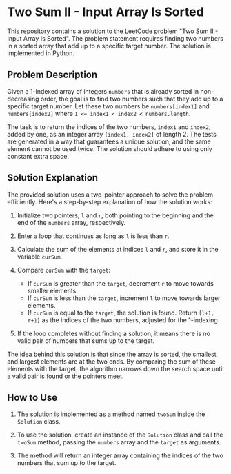 # Two Sum II - Input Array Is Sorted

This repository contains a solution to the LeetCode problem "Two Sum II - Input Array Is Sorted". The problem statement requires finding two numbers in a sorted array that add up to a specific target number. The solution is implemented in Python.

## Problem Description

Given a 1-indexed array of integers `numbers` that is already sorted in non-decreasing order, the goal is to find two numbers such that they add up to a specific target number. Let these two numbers be `numbers[index1]` and `numbers[index2]` where `1 <= index1 < index2 < numbers.length`.

The task is to return the indices of the two numbers, `index1` and `index2`, added by one, as an integer array `[index1, index2]` of length 2. The tests are generated in a way that guarantees a unique solution, and the same element cannot be used twice. The solution should adhere to using only constant extra space.

## Solution Explanation

The provided solution uses a two-pointer approach to solve the problem efficiently. Here's a step-by-step explanation of how the solution works:

1. Initialize two pointers, `l` and `r`, both pointing to the beginning and the end of the `numbers` array, respectively.

2. Enter a loop that continues as long as `l` is less than `r`.

3. Calculate the sum of the elements at indices `l` and `r`, and store it in the variable `curSum`.

4. Compare `curSum` with the `target`:
   - If `curSum` is greater than the `target`, decrement `r` to move towards smaller elements.
   - If `curSum` is less than the `target`, increment `l` to move towards larger elements.
   - If `curSum` is equal to the `target`, the solution is found. Return `[l+1, r+1]` as the indices of the two numbers, adjusted for the 1-indexing.

5. If the loop completes without finding a solution, it means there is no valid pair of numbers that sums up to the target.

The idea behind this solution is that since the array is sorted, the smallest and largest elements are at the two ends. By comparing the sum of these elements with the target, the algorithm narrows down the search space until a valid pair is found or the pointers meet.

## How to Use

1. The solution is implemented as a method named `twoSum` inside the `Solution` class.

2. To use the solution, create an instance of the `Solution` class and call the `twoSum` method, passing the `numbers` array and the `target` as arguments.

3. The method will return an integer array containing the indices of the two numbers that sum up to the target.
